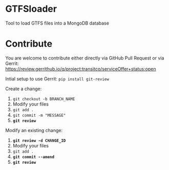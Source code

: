 
# GTFSloader

Tool to load GTFS files into a MongoDB database

# Contribute

You are welcome to contribute either directly via GitHub Pull Request or via Gerrit:
<https://review.gerrithub.io/q/project:transitco/serviceOffer+status:open>

Intial setup to use Gerrit:
```pip install git-review```

Create a change:

1. ```git checkout -b BRANCH_NAME```
2. Modify your files
3. ```git add .```
4. ```git commit -m "MESSAGE"```
5. **```git review```**

Modify an existing change:

1. **```git review -d CHANGE_ID```**
2. Modify your files
3. ```git add .```
4. **```git commit --amend```**
5. **```git review```**